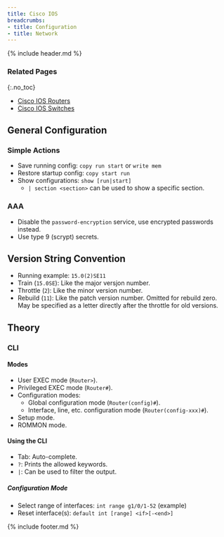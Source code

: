 ```yaml
---
title: Cisco IOS
breadcrumbs:
- title: Configuration
- title: Network
---
```

{% include header.md %}

### Related Pages
{:.no_toc}

- [Cisco IOS Routers](../cisco-ios-routers/)
- [Cisco IOS Switches](../cisco-ios-switches/)

## General Configuration

### Simple Actions

- Save running config: `copy run start` or `write mem`
- Restore startup config: `copy start run`
- Show configurations: `show [run|start]`
    - `| section <section>` can be used to show a specific section.

### AAA

- Disable the `password-encryption` service, use encrypted passwords instead.
- Use type 9 (scrypt) secrets.

## Version String Convention

- Running example: `15.0(2)SE11`
- Train (`15.0SE`): Like the major versjon number.
- Throttle (`2`): Like the minor version number.
- Rebuild (`11`): Like the patch version number. Omitted for rebuild zero. May be specified as a letter directly after the throttle for old versions.


## Theory

### CLI

#### Modes

- User EXEC mode (`Router>`).
- Privileged EXEC mode (`Router#`).
- Configuration modes:
    - Global configuration mode (`Router(config)#`).
    - Interface, line, etc. configuration mode (`Router(config-xxx)#`).
- Setup mode.
- ROMMON mode.

#### Using the CLI

- Tab: Auto-complete.
- `?`: Prints the allowed keywords.
- `|`: Can be used to filter the output.

##### Configuration Mode

- Select range of interfaces: `int range g1/0/1-52` (example)
- Reset interface(s): `default int [range] <if>[-<end>]`

{% include footer.md %}
